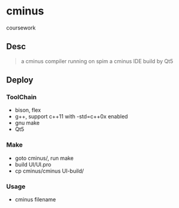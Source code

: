 cminus
======

coursework

Desc
----------

> a cminus compiler running on spim
> a cminus IDE build by Qt5

Deploy
------

### ToolChain
*  bison, flex
*  g++, support c++11 with -std=c++0x enabled
*  gnu make
*  Qt5

### Make
*  goto cminus/, run make
*  build UI/UI.pro
*  cp cminus/cminus UI-build/

### Usage
* cminus filename
